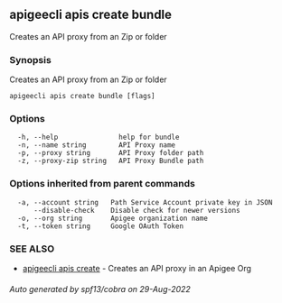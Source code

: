 ## apigeecli apis create bundle

Creates an API proxy from an Zip or folder

### Synopsis

Creates an API proxy from an Zip or folder

```
apigeecli apis create bundle [flags]
```

### Options

```
  -h, --help               help for bundle
  -n, --name string        API Proxy name
  -p, --proxy string       API Proxy folder path
  -z, --proxy-zip string   API Proxy Bundle path
```

### Options inherited from parent commands

```
  -a, --account string   Path Service Account private key in JSON
      --disable-check    Disable check for newer versions
  -o, --org string       Apigee organization name
  -t, --token string     Google OAuth Token
```

### SEE ALSO

* [apigeecli apis create](apigeecli_apis_create.md)	 - Creates an API proxy in an Apigee Org

###### Auto generated by spf13/cobra on 29-Aug-2022
